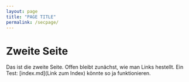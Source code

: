 ```yaml
---
layout: page
title: "PAGE TITLE"
permalink: /secpage/
---
```



# Zweite Seite

Das ist die zweite Seite. Offen bleibt zunächst, wie man Links hestellt. Ein Test: [index.md](Link zum Index) könnte so ja funktionieren.
